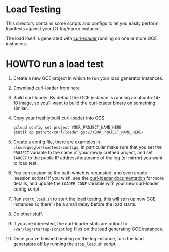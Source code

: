 Load Testing
============

This directory contains some scripts and configs to let you easily perform loadtests against your CT log/mirror instance.

The load itself is generated with [curl-loader](http://curl-loader.sourceforge.net/index.html) running on one or more GCE instances.

HOWTO run a load test
=====================

1. Create a new GCE project in which to run your load generator instances.
1. Download curl-loader from [here](http://sourceforge.net/project/showfiles.php?group_id=179599)
1. Build curl-loader.  By default the GCE instance is running an ubuntu-14-10 image, so you'll want to build the curl-loader binary on something similar.
1. Copy your freshly built curl-loader into GCS:

   ```bash
   gcloud config set project YOUR_PROJECT_NAME_HERE
   gsutil cp path/to/curl-loader gs://YOUR_PROJECT_NAME_HERE/
   ```

1. Create a config file, there are examples in `cloud/google/loadtest/configs`, in particular make sure that you set the `PROJECT` variable to the name of your newly cretaed project, and set `TARGET` to the public IP address/hostname of the log (or mirror) you want to load test.
1. You can customise the path which is requested, and even create 'session scripts' if you wish, see the [curl-loader documentation](http://curl-loader.sourceforge.net/doc/faq.html#configuration) for more details, and update the `LOADER_CONF` variable with your new curl-loader config script.
1. Run `start_load.sh` to start the load testing, this will spin up new GCE instances so there'll be a small delay before the load starts.
1. Do other stuff.
1. If you are interested, the curl-loader stats are output to `/var/log/startup-script` log files on the load generating GCE instances.
1. Once you've finished beating on the log instance, turn the load generators off by running the `stop_load.sh` script.



